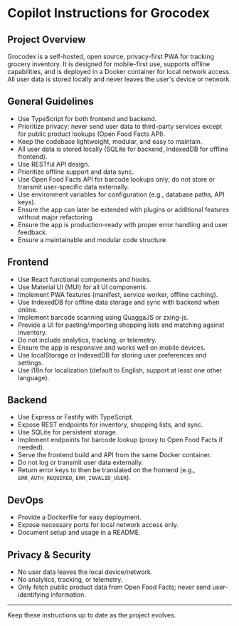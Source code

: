 # Copilot Instructions for Grocodex

## Project Overview
Grocodex is a self-hosted, open source, privacy-first PWA for tracking grocery inventory. It is designed for mobile-first use, supports offline capabilities, and is deployed in a Docker container for local network access. All user data is stored locally and never leaves the user's device or network.

## General Guidelines
- Use TypeScript for both frontend and backend.
- Prioritize privacy: never send user data to third-party services except for public product lookups (Open Food Facts API).
- Keep the codebase lightweight, modular, and easy to maintain.
- All user data is stored locally (SQLite for backend, IndexedDB for offline frontend).
- Use RESTful API design.
- Prioritize offline support and data sync.
- Use Open Food Facts API for barcode lookups only; do not store or transmit user-specific data externally.
- Use environment variables for configuration (e.g., database paths, API keys).
- Ensure the app can later be extended with plugins or additional features without major refactoring.
- Ensure the app is production-ready with proper error handling and user feedback.
- Ensure a maintainable and modular code structure.

## Frontend
- Use React functional components and hooks.
- Use Material UI (MUI) for all UI components.
- Implement PWA features (manifest, service worker, offline caching).
- Use IndexedDB for offline data storage and sync with backend when online.
- Implement barcode scanning using QuaggaJS or zxing-js.
- Provide a UI for pasting/importing shopping lists and matching against inventory.
- Do not include analytics, tracking, or telemetry.
- Ensure the app is responsive and works well on mobile devices.
- Use localStorage or IndexedDB for storing user preferences and settings.
- Use i18n for localization (default to English, support at least one other language).

## Backend
- Use Express or Fastify with TypeScript.
- Expose REST endpoints for inventory, shopping lists, and sync.
- Use SQLite for persistent storage.
- Implement endpoints for barcode lookup (proxy to Open Food Facts if needed).
- Serve the frontend build and API from the same Docker container.
- Do not log or transmit user data externally.
- Return error keys to then be translated on the frontend (e.g., `ERR_AUTH_REQUIRED`, `ERR_INVALID_USER`).

## DevOps
- Provide a Dockerfile for easy deployment.
- Expose necessary ports for local network access only.
- Document setup and usage in a README.

## Privacy & Security
- No user data leaves the local device/network.
- No analytics, tracking, or telemetry.
- Only fetch public product data from Open Food Facts; never send user-identifying information.

---
Keep these instructions up to date as the project evolves.
